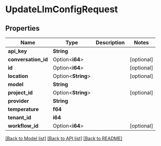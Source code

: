 # UpdateLlmConfigRequest

## Properties

Name | Type | Description | Notes
------------ | ------------- | ------------- | -------------
**api_key** | **String** |  | 
**conversation_id** | Option<**i64**> |  | [optional]
**id** | Option<**i64**> |  | [optional]
**location** | Option<**String**> |  | [optional]
**model** | **String** |  | 
**project_id** | Option<**String**> |  | [optional]
**provider** | **String** |  | 
**temperature** | **f64** |  | 
**tenant_id** | **i64** |  | 
**workflow_id** | Option<**i64**> |  | [optional]

[[Back to Model list]](../README.md#documentation-for-models) [[Back to API list]](../README.md#documentation-for-api-endpoints) [[Back to README]](../README.md)


